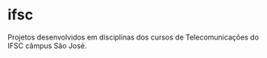# ifsc
Projetos desenvolvidos em disciplinas dos cursos de Telecomunicações do IFSC câmpus São José.
